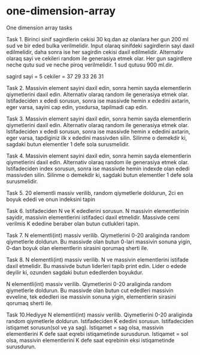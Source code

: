 # one-dimension-array
One dimension array tasks

Task 1.
Birinci sinif sagirdlerin cekisi 30 kq.dan az olanlara her gun 200 ml sud ve bir eded bulka verilmelidir. Input olaraq sinifdeki sagirdlerin sayi daxil edilmelidir, daha sonra ise her sagirdin cekisi daxil edilmelidir. Alternativ olaraq sayi ve cekileri random ile generasiya etmek olar. Her gun sagirdlere neche qutu sud ve neche piroq verilmelidir. 1 sud qutusu 900 ml.dir.

sagird sayi = 5
cekiler = 37 29 33 26 31

Task 2.
Massivin element sayini daxil edin, sonra hemin sayda elementlerin qiymetlerini daxil edin. Alternativ olaraq random ile generasiya etmek olar. Istifadeciden x ededi sorusun, sonra ise massivde hemin x ededini axtarin, eger varsa, sayini cap edin, yoxdursa, tapilmadi cap edin.

Task 3.
Massivin element sayini daxil edin, sonra hemin sayda elementlerin qiymetlerini daxil edin. Alternativ olaraq random ile generasiya etmek olar. Istifadeciden x ededi sorusun, sonra ise massivde hemin x ededini axtarin, eger varsa, tapdiginiz ilk x ededini massivden silin. Silinme o demekdir ki, sagdaki butun elementler 1 defe sola surusmelidir.

Task 4.
Massivin element sayini daxil edin, sonra hemin sayda elementlerin qiymetlerini daxil edin. Alternativ olaraq random ile generasiya etmek olar. Istifadeciden index sorusun, sonra ise massivde hemin indexde olan ededi massivden silin. Silinme o demekdir ki, sagdaki butun elementler 1 defe sola surusmelidir.

Task 5.
20 elementli massiv verilib, random qiymetlerle doldurun, 2ci en boyuk ededi ve onun indeksini tapin

Task 6.
Istifadeciden N ve K ededlerini sorusun. N massivin elementlerinin sayidir, massivin elementlerini istifadeci daxil etmelidir. Massivde cemi verilmis K ededine beraber olan butun cutlukleri tapin.

Task 7.
N elementli(int) massiv verilib. Qiymetlerini 0-20 araliginda random qiymetlerle doldurun. Bu massivde olan butun 0-lari massivin sonuna yigin, 0-dan boyuk olan elementlerin sirasini qorumaq sherti ile.

Task 8.
N elementli(int) massiv verilib. N ve massivin elementlerini istifade daxil etmelidir. Bu massivde butun liderleri tapib print edin. Lider o edede deyilir ki, ozunden sagdaki butun ededlerden boyukdur.

N elementli(int) massiv verilib. Qiymetlerini 0-20 araliginda random qiymetlerle doldurun. Bu massivde olan butun cut ededleri massivin evveline, tek ededleri ise massivin sonuna yigin, elementlerin sirasini qorumaq sherti ile.

Task 10.Hediyye
N elementli(int) massiv verilib. Qiymetlerini 0-20 araliginda random qiymetlerle doldurun. Istifadeciden K ededini sorusun. Istifadeciden istiqamet sorusun(sol ve ya sag).
Istiqamet = sag olsa, massivin elementlerini K defe saat eqrebi istiqametinde surusdurun.
Istiqamet = sol olsa, massivin elementlerini K defe saat eqrebinin eksi istiqametinde surusdurun.
